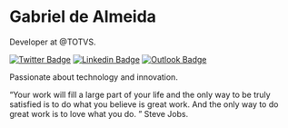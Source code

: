 # Gabriel de Almeida

Developer at @TOTVS.

[![Twitter Badge](https://img.shields.io/badge/-@Gabr13l_Dev-10b981cc?style=plastic&labelColor=10b981cc&logo=twitter&logoColor=white&link=https://twitter.com/Gabr13l_DeV)](https://twitter.com/Gabr13l_DeV) 
[![Linkedin Badge](https://img.shields.io/badge/-Gabriel%20Almeida-10b981cc?style=plastic&logo=Linkedin&logoColor=white&link=https://www.linkedin.com/in/gabriel-de-almeida-5bb7a614a/)](https://www.linkedin.com/in/gabriel-de-almeida-5bb7a614a/) 
[![Outlook Badge](https://img.shields.io/badge/-gabriel.almeida.p@outlook.com-10b981cc?style=plastic&logo=outlook&logoColor=white&link=mailto:gabriel.almeida.p@outlook.com)](mailto:gabriel.almeida.p@outlook.com)


Passionate about technology and innovation.

“Your work will fill a large part of your life and the only way to be truly satisfied is to do what you believe is great work. And the only way to do great work is to love what you do. ” Steve Jobs.

